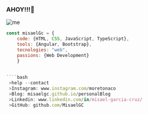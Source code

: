 ### AHOY!!!👋

![me](https://user-images.githubusercontent.com/40589269/104251345-1f4be700-5435-11eb-9300-4ab6f13390fd.jpg)

```js
const misaelGc = {
    code: {HTML, CSS, JavaScript, TypeScript},
    tools: {Angular, Bootstrap},
    tecnologies: "web",
    passions: {Web Development}
    }
    
    
````bash
 >help --contact
 >Instagram: www.instagram.com/moretonaco
 >Blog: misaelgc.github.io/personalBlog
 >Linkedin: www.linkedin.com/in/misael-garcia-cruz/
 >GitHub: github.com/MisaelGC
````
